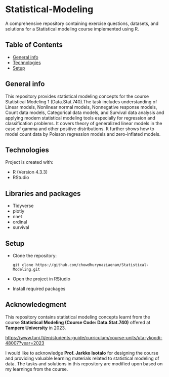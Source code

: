 # Statistical-Modeling
A comprehensive repository containing exercise questions, datasets, and solutions for a Statistical modeling course implemented using R.

## Table of Contents
* [General info](#general-info)
* [Technologies](#technologies)
* [Setup](#setup)

## General info
This repository provides statistical modeling concepts for the course Statistical Modeling 1 (Data.Stat.740).The task includes understanding of Linear models, Nonlinear normal models, Nonnegative response models, Count data models, Categorical data models, and Survival data analysis and applying modern statistical modeling tools especially for regression and classification problems. It covers theory of generalized linear models in the case of gamma and other positive distributions. It further shows how to model count data by Poisson regression models and zero-inflated models.
	
## Technologies
Project is created with:
* R (Version 4.3.3)
* RStudio

## Libraries and packages
* Tidyverse
* plotly
* nnet
* ordinal
* survival

## Setup
* Clone the repository:
  
      git clone https://github.com/chowdhurynaziaenam/Statistical-Modeling.git

* Open the project in RStudio
* Install required packages


## Acknowledegment
This repository contains statistical modeling concepts learnt from the course **Statistical Modeling (Course Code: Data.Stat.740)** offered at **Tampere University** in 2023. 

https://www.tuni.fi/en/students-guide/curriculum/course-units/uta-ykoodi-48007?year=2023

I would like to acknowledge **Prof. Jarkko Isotalo** for designing the course and providing valuable learning materials related to statistical modeling of data. The tasks and solutions in this repository are  modified upon based on my learnings from the course.



